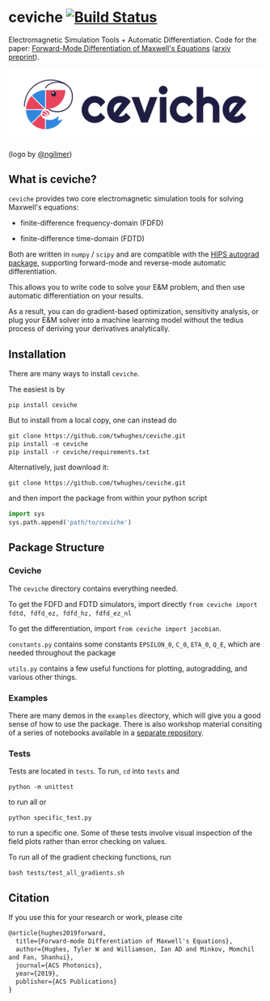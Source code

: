 # ceviche [![Build Status](https://travis-ci.com/fancompute/ceviche.svg?token=ZCPktA3Ki2eYVXYnfbrz&branch=master)](https://travis-ci.com/fancompute/ceviche)

Electromagnetic Simulation Tools + Automatic Differentiation.  Code for the paper: [Forward-Mode Differentiation of Maxwell's Equations](https://pubs.acs.org/doi/abs/10.1021/acsphotonics.9b01238) ([arxiv preprint](https://arxiv.org/abs/1908.10507)).

<img src="/img/horizontal-color.png" title="ceviche" alt="ceviche">

(logo by [@ngilmer](http://nadinegilmer.com/))

## What is ceviche?

`ceviche` provides two core electromagnetic simulation tools for solving Maxwell's equations:

- finite-difference frequency-domain (FDFD)

- finite-difference time-domain (FDTD)

Both are written in `numpy` / `scipy` and are compatible with the [HIPS autograd package](https://github.com/HIPS/autograd), supporting forward-mode and reverse-mode automatic differentiation.

This allows you to write code to solve your E&M problem, and then use automatic differentiation on your results.

As a result, you can do gradient-based optimization, sensitivity analysis, or plug your E&M solver into a machine learning model without the tedius process of deriving your derivatives analytically.

## Installation

There are many ways to install `ceviche`.

The easiest is by 

    pip install ceviche

But to install from a local copy, one can instead do

    git clone https://github.com/twhughes/ceviche.git
    pip install -e ceviche
    pip install -r ceviche/requirements.txt

Alternatively, just download it:

    git clone https://github.com/twhughes/ceviche.git

and then import the package from within your python script
    
```python
import sys
sys.path.append('path/to/ceviche')
```

## Package Structure

### Ceviche

The `ceviche` directory contains everything needed.

To get the FDFD and FDTD simulators, import directly `from ceviche import fdtd, fdfd_ez, fdfd_hz, fdfd_ez_nl`

To get the differentiation, import `from ceviche import jacobian`.

`constants.py` contains some constants `EPSILON_0`, `C_0`, `ETA_0`, `Q_E`, which are needed throughout the package

`utils.py` contains a few useful functions for plotting, autogradding, and various other things.

### Examples

There are many demos in the `examples` directory, which will give you a good sense of how to use the package. There is also workshop material consiting of a series of notebooks available in a [separate repository](https://github.com/fancompute/workshop-invdesign).

### Tests

Tests are located in `tests`.  To run, `cd` into `tests` and

    python -m unittest

to run all or

    python specific_test.py

to run a specific one.  Some of these tests involve visual inspection of the field plots rather than error checking on values.

To run all of the gradient checking functions, run 

    bash tests/test_all_gradients.sh

## Citation

If you use this for your research or work, please cite

    @article{hughes2019forward,
      title={Forward-mode Differentiation of Maxwell's Equations},
      author={Hughes, Tyler W and Williamson, Ian AD and Minkov, Momchil and Fan, Shanhui},
      journal={ACS Photonics},
      year={2019},
      publisher={ACS Publications}
    }


